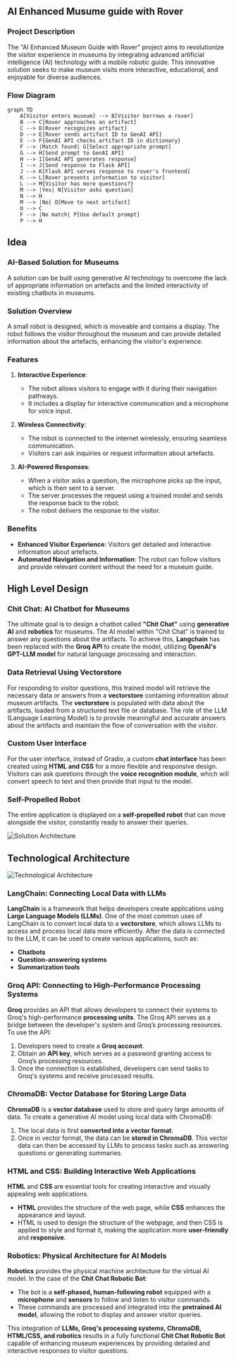 ## AI Enhanced Musume guide with Rover

### Project Description

The "AI Enhanced Museum Guide with Rover" project aims to revolutionize the visitor experience in museums by integrating advanced artificial intelligence (AI) technology with a mobile robotic guide. This innovative solution seeks to make museum visits more interactive, educational, and enjoyable for diverse audiences.

### Flow Diagram

<!-- <script src="https://cdn.jsdelivr.net/npm/mermaid@8.4.8/dist/mermaid.min.js"></script> -->

```mermaid
graph TD
    A[Visitor enters museum] --> B[Visitor borrows a rover]
    B --> C[Rover approaches an artifact]
    C --> D[Rover recognizes artifact]
    D --> E[Rover sends artifact ID to GenAI API]
    E --> F{GenAI API checks artifact ID in dictionary}
    F --> |Match found| G[Select appropriate prompt]
    G --> H[Send prompt to GenAI API]
    H --> I[GenAI API generates response]
    I --> J[Send response to Flask API]
    J --> K[Flask API serves response to rover's frontend]
    K --> L[Rover presents information to visitor]
    L --> M{Visitor has more questions?}
    M --> |Yes| N[Visitor asks question]
    N --> H
    M --> |No| O[Move to next artifact]
    O --> C
    F --> |No match| P[Use default prompt]
    P --> H
```
## Idea
### AI-Based Solution for Museums

A solution can be built using generative AI technology to overcome the lack of appropriate information on artefacts and the limited interactivity of existing chatbots in museums.

### Solution Overview

A small robot is designed, which is moveable and contains a display. The robot follows the visitor throughout the museum and can provide detailed information about the artefacts, enhancing the visitor's experience.

### Features

1. **Interactive Experience**: 
   - The robot allows visitors to engage with it during their navigation pathways.
   - It includes a display for interactive communication and a microphone for voice input.

2. **Wireless Connectivity**: 
   - The robot is connected to the internet wirelessly, ensuring seamless communication.
   - Visitors can ask inquiries or request information about artefacts.

3. **AI-Powered Responses**: 
   - When a visitor asks a question, the microphone picks up the input, which is then sent to a server.
   - The server processes the request using a trained model and sends the response back to the robot.
   - The robot delivers the response to the visitor.

### Benefits

- **Enhanced Visitor Experience**: Visitors get detailed and interactive information about artefacts.
- **Automated Navigation and Information**: The robot can follow visitors and provide relevant content without the need for a museum guide.

## High Level Design
### Chit Chat: AI Chatbot for Museums

The ultimate goal is to design a chatbot called **"Chit Chat"** using **generative AI** and **robotics** for museums. The AI model within "Chit Chat" is trained to answer any questions about the artifacts. To achieve this, **Langchain** has been replaced with the **Groq API** to create the model, utilizing **OpenAI's GPT-LLM model** for natural language processing and interaction.

### Data Retrieval Using Vectorstore
For responding to visitor questions, this trained model will retrieve the necessary data or answers from a **vectorstore** containing information about museum artifacts. The **vectorstore** is populated with data about the artifacts, loaded from a structured text file or database. The role of the LLM (Language Learning Model) is to provide meaningful and accurate answers about the artifacts and maintain the flow of conversation with the visitor.

### Custom User Interface
For the user interface, instead of Gradio, a custom **chat interface** has been created using **HTML and CSS** for a more flexible and responsive design. Visitors can ask questions through the **voice recognition module**, which will convert speech to text and then provide that input to the model.

### Self-Propelled Robot
The entire application is displayed on a **self-propelled robot** that can move alongside the visitor, constantly ready to answer their queries.

![Solution Architecture](https://github.com/dev-dhanushkumar/Intel-Gen_AI-Hackathon/blob/documentation/static/chitchat%20one.png)

## Technological Architecture
![Technological Architecture](https://github.com/dev-dhanushkumar/Intel-Gen_AI-Hackathon/blob/documentation/static/tech%20arch.png)

### LangChain: Connecting Local Data with LLMs
**LangChain** is a framework that helps developers create applications using **Large Language Models (LLMs)**. One of the most common uses of LangChain is to convert local data to a **vectorstore**, which allows LLMs to access and process local data more efficiently. After the data is connected to the LLM, it can be used to create various applications, such as:
- **Chatbots**
- **Question-answering systems**
- **Summarization tools**

### Groq API: Connecting to High-Performance Processing Systems
**Groq** provides an API that allows developers to connect their systems to Groq's high-performance **processing units**. The Groq API serves as a bridge between the developer's system and Groq’s processing resources. To use the API:
1. Developers need to create a **Groq account**.
2. Obtain an **API key**, which serves as a password granting access to Groq’s processing resources.
3. Once the connection is established, developers can send tasks to Groq's systems and receive processed results.

### ChromaDB: Vector Database for Storing Large Data
**ChromaDB** is a **vector database** used to store and query large amounts of data. To create a generative AI model using local data with ChromaDB:
1. The local data is first **converted into a vector format**.
2. Once in vector format, the data can be **stored in ChromaDB**.
This vector data can then be accessed by LLMs to process tasks such as answering questions or generating summaries.

### HTML and CSS: Building Interactive Web Applications
**HTML** and **CSS** are essential tools for creating interactive and visually appealing web applications. 
- **HTML** provides the structure of the web page, while **CSS** enhances the appearance and layout. 
- HTML is used to design the structure of the webpage, and then CSS is applied to style and format it, making the application more **user-friendly** and **responsive**.

### Robotics: Physical Architecture for AI Models
**Robotics** provides the physical machine architecture for the virtual AI model. In the case of the **Chit Chat Robotic Bot**:
- The bot is a **self-phased, human-following robot** equipped with a **microphone** and **sensors** to follow and listen to visitor commands.
- These commands are processed and integrated into the **pretrained AI model**, allowing the robot to display and answer visitor queries.

This integration of **LLMs, Groq's processing systems, ChromaDB, HTML/CSS, and robotics** results in a fully functional **Chit Chat Robotic Bot** capable of enhancing museum experiences by providing detailed and interactive responses to visitor questions.



